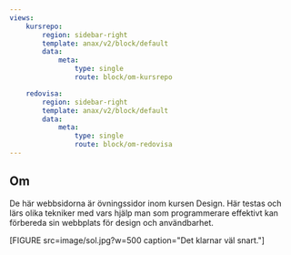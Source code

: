 ```yaml
---
views:
    kursrepo:
        region: sidebar-right
        template: anax/v2/block/default
        data:
            meta:
                type: single
                route: block/om-kursrepo

    redovisa:
        region: sidebar-right
        template: anax/v2/block/default
        data:
            meta:
                type: single
                route: block/om-redovisa
---
```

Om
------

De här webbsidorna är övningssidor inom kursen Design. Här testas och lärs olika
tekniker med vars hjälp man som programmerare effektivt kan förbereda sin webbplats
för design och användbarhet.


[FIGURE src=image/sol.jpg?w=500 caption="Det klarnar väl snart."]
